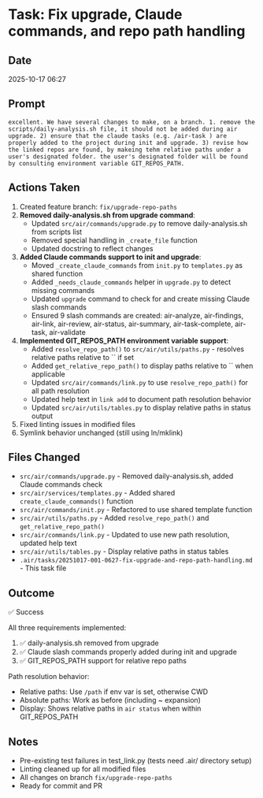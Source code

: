 # Task: Fix upgrade, Claude commands, and repo path handling

## Date
2025-10-17 06:27

## Prompt
```
excellent. We have several changes to make, on a branch. 1. remove the scripts/daily-analysis.sh file, it should not be added during air upgrade. 2) ensure that the claude tasks (e.g. /air-task ) are properly added to the project during init and upgrade. 3) revise how the linked repos are found, by makeing tehm relative paths under a user's designated folder. the user's designated folder will be found by consulting environment variable GIT_REPOS_PATH.
```

## Actions Taken
1. Created feature branch: `fix/upgrade-repo-paths`
2. **Removed daily-analysis.sh from upgrade command**:
   - Updated `src/air/commands/upgrade.py` to remove daily-analysis.sh from scripts list
   - Removed special handling in `_create_file` function
   - Updated docstring to reflect changes
3. **Added Claude commands support to init and upgrade**:
   - Moved `_create_claude_commands` from `init.py` to `templates.py` as shared function
   - Added `_needs_claude_commands` helper in `upgrade.py` to detect missing commands
   - Updated `upgrade` command to check for and create missing Claude slash commands
   - Ensured 9 slash commands are created: air-analyze, air-findings, air-link, air-review, air-status, air-summary, air-task-complete, air-task, air-validate
4. **Implemented GIT_REPOS_PATH environment variable support**:
   - Added `resolve_repo_path()` to `src/air/utils/paths.py` - resolves relative paths relative to `` if set
   - Added `get_relative_repo_path()` to display paths relative to `` when applicable
   - Updated `src/air/commands/link.py` to use `resolve_repo_path()` for all path resolution
   - Updated help text in `link add` to document path resolution behavior
   - Updated `src/air/utils/tables.py` to display relative paths in status output
5. Fixed linting issues in modified files
6. Symlink behavior unchanged (still using ln/mklink)

## Files Changed
- `src/air/commands/upgrade.py` - Removed daily-analysis.sh, added Claude commands check
- `src/air/services/templates.py` - Added shared `create_claude_commands()` function
- `src/air/commands/init.py` - Refactored to use shared template function
- `src/air/utils/paths.py` - Added `resolve_repo_path()` and `get_relative_repo_path()`
- `src/air/commands/link.py` - Updated to use new path resolution, updated help text
- `src/air/utils/tables.py` - Display relative paths in status tables
- `.air/tasks/20251017-001-0627-fix-upgrade-and-repo-path-handling.md` - This task file

## Outcome
✅ Success

All three requirements implemented:
1. ✅ daily-analysis.sh removed from upgrade
2. ✅ Claude slash commands properly added during init and upgrade
3. ✅ GIT_REPOS_PATH support for relative repo paths

Path resolution behavior:
- Relative paths: Use `/path` if env var is set, otherwise CWD
- Absolute paths: Work as before (including ~ expansion)
- Display: Shows relative paths in `air status` when within GIT_REPOS_PATH

## Notes
- Pre-existing test failures in test_link.py (tests need .air/ directory setup)
- Linting cleaned up for all modified files
- All changes on branch `fix/upgrade-repo-paths`
- Ready for commit and PR
